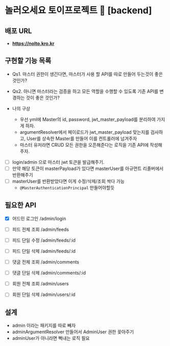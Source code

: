 # 놀러오세요 토이프로젝트 🎁 [backend]

## 배포 URL
- **https://nolto.kro.kr**

## 구현할 기능 목록
- Qs1. 마스터 권한이 생긴다면, 마스터가 사용 할 API를 따로 만들어 두는것이 좋은것인가?
- Qs2. 아니면 마스터라는 검증을 하고 모든 역할을 수행할 수 있도록 기존 API를 변경하는 것이 좋은 것인가?

- 나의 구상
    - 우선 yml에 Master의 id, password, jwt_master_payload를 분리하여 가지게 하자. 
    - argumentResolver에서 페이로드가 jwt_master_payload 맞는지를 검사하고, User를 상속한 Master를 만들어 이를 컨트롤러에 넘겨주자 
    - 마스터 유저라면 CRUD 모든 권한을 오픈해준다는 로직을 기존 API에 작성해주자. 

- [ ] login/admin 으로 마스터 jwt 토큰을 발급해주기. 
- [ ] 만약 해당 토큰이 masterPayload가 있다면 masterUser를 아규먼트 리졸버에서 반환해주기
- [ ] masterUser를 반환받았다면 이게 수정/삭제/조회 싹다 가능
	- `@MasterAuthenticationPrincipal` 만들어야할듯

## 필요한 API
- [x] 어드민 로그인 /admin/login

- [ ] 피드 전체 조회 /admin/feeds
- [ ] 피드 단일 수정 /admin/feeds/:id
- [ ] 피드 단일 삭제 /admin/feeds/:id

- [ ] 댓글 전체 조회 /admin/comments
- [ ] 댓글 단일 삭제 /admin/comments/:id

- [ ] 회원 전체 조회 /admin/users
- [ ] 회원 단일 삭제 /admin/users/:id

## 설계
- admin 이라는 패키지를 따로 빼자
- adminArgumentResolver 만들어서 AdminUser 권한 꽂아주기
- adminUser가 아니라면 뻑내는 로직 필요
